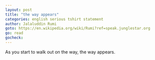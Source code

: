 ```yaml
---
layout: post
title: "the way appears"
categories: english serious tshirt statement
author: Jalaluddin Rumi
goto: https://en.wikipedia.org/wiki/Rumi?ref=speak.junglestar.org
go: read
gocheck:
---
```

As you start to walk out on the way, the way appears.
